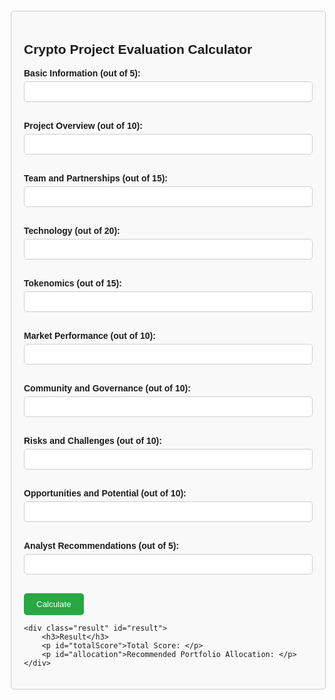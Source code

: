 <!DOCTYPE html>
<html lang="en">
<head>
<meta charset="UTF-8">
<meta name="viewport" content="width=device-width, initial-scale=1.0">
<title>Crypto Project Evaluation Calculator</title>
<style>
    body {
        font-family: Arial, sans-serif;
        margin: 20px;
    }
    .container {
        max-width: 600px;
        margin: auto;
        padding: 20px;
        border: 1px solid #ccc;
        border-radius: 5px;
        background-color: #f9f9f9;
    }
    .section {
        margin-bottom: 20px;
    }
    label {
        display: block;
        margin-bottom: 5px;
        font-weight: bold;
    }
    input[type="number"] {
        width: 100%;
        padding: 8px;
        margin-bottom: 10px;
        border: 1px solid #ccc;
        border-radius: 5px;
    }
    button {
        padding: 10px 20px;
        background-color: #28a745;
        color: white;
        border: none;
        border-radius: 5px;
        cursor: pointer;
    }
    button:hover {
        background-color: #218838;
    }
    .result {
        margin-top: 20px;
        padding: 20px;
        background-color: #e9ecef;
        border-radius: 5px;
    }
</style>
</head>
<body>

<div class="container">
    <h2>Crypto Project Evaluation Calculator</h2>
    <div class="section">
        <label for="basicInfo">Basic Information (out of 5):</label>
        <input type="number" id="basicInfo" min="0" max="5">
    </div>
    <div class="section">
        <label for="projectOverview">Project Overview (out of 10):</label>
        <input type="number" id="projectOverview" min="0" max="10">
    </div>
    <div class="section">
        <label for="teamPartnerships">Team and Partnerships (out of 15):</label>
        <input type="number" id="teamPartnerships" min="0" max="15">
    </div>
    <div class="section">
        <label for="technology">Technology (out of 20):</label>
        <input type="number" id="technology" min="0" max="20">
    </div>
    <div class="section">
        <label for="tokenomics">Tokenomics (out of 15):</label>
        <input type="number" id="tokenomics" min="0" max="15">
    </div>
    <div class="section">
        <label for="marketPerformance">Market Performance (out of 10):</label>
        <input type="number" id="marketPerformance" min="0" max="10">
    </div>
    <div class="section">
        <label for="communityGovernance">Community and Governance (out of 10):</label>
        <input type="number" id="communityGovernance" min="0" max="10">
    </div>
    <div class="section">
        <label for="risksChallenges">Risks and Challenges (out of 10):</label>
        <input type="number" id="risksChallenges" min="0" max="10">
    </div>
    <div class="section">
        <label for="opportunitiesPotential">Opportunities and Potential (out of 10):</label>
        <input type="number" id="opportunitiesPotential" min="0" max="10">
    </div>
    <div class="section">
        <label for="analystRecommendations">Analyst Recommendations (out of 5):</label>
        <input type="number" id="analystRecommendations" min="0" max="5">
    </div>
    <button onclick="calculateScore()">Calculate</button>
    
    <div class="result" id="result">
        <h3>Result</h3>
        <p id="totalScore">Total Score: </p>
        <p id="allocation">Recommended Portfolio Allocation: </p>
    </div>
</div>

<script>
function calculateScore() {
    let basicInfo = parseInt(document.getElementById('basicInfo').value) || 0;
    let projectOverview = parseInt(document.getElementById('projectOverview').value) || 0;
    let teamPartnerships = parseInt(document.getElementById('teamPartnerships').value) || 0;
    let technology = parseInt(document.getElementById('technology').value) || 0;
    let tokenomics = parseInt(document.getElementById('tokenomics').value) || 0;
    let marketPerformance = parseInt(document.getElementById('marketPerformance').value) || 0;
    let communityGovernance = parseInt(document.getElementById('communityGovernance').value) || 0;
    let risksChallenges = parseInt(document.getElementById('risksChallenges').value) || 0;
    let opportunitiesPotential = parseInt(document.getElementById('opportunitiesPotential').value) || 0;
    let analystRecommendations = parseInt(document.getElementById('analystRecommendations').value) || 0;

    let totalScore = basicInfo + projectOverview + teamPartnerships + technology + tokenomics + marketPerformance + communityGovernance + risksChallenges + opportunitiesPotential + analystRecommendations;
    
    let allocation = '';
    if (totalScore >= 90) {
        allocation = '20-30%';
    } else if (totalScore >= 80) {
        allocation = '15-20%';
    } else if (totalScore >= 70) {
        allocation = '10-15%';
    } else if (totalScore >= 60) {
        allocation = '5-10%';
    } else if (totalScore >= 50) {
        allocation = '0-5%';
    } else {
        allocation = '0%';
    }

    document.getElementById('totalScore').innerText = 'Total Score: ' + totalScore;
    document.getElementById('allocation').innerText = 'Recommended Portfolio Allocation: ' + allocation;
}
</script>

</body>
</html>

